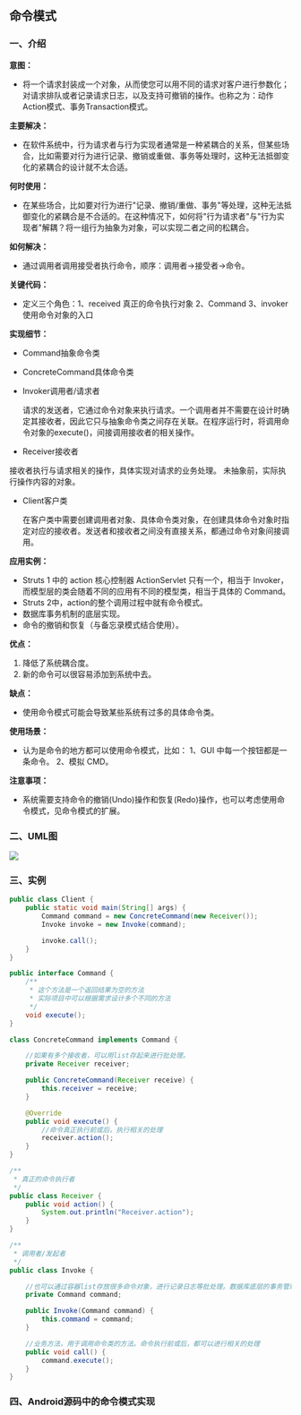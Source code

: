 ## 命令模式

### 一、介绍

**意图：**

- 将一个请求封装成一个对象，从而使您可以用不同的请求对客户进行参数化；对请求排队或者记录请求日志，以及支持可撤销的操作。也称之为：动作Action模式、事务Transaction模式。

**主要解决：**

- 在软件系统中，行为请求者与行为实现者通常是一种紧耦合的关系，但某些场合，比如需要对行为进行记录、撤销或重做、事务等处理时，这种无法抵御变化的紧耦合的设计就不太合适。

**何时使用：**

- 在某些场合，比如要对行为进行"记录、撤销/重做、事务"等处理，这种无法抵御变化的紧耦合是不合适的。在这种情况下，如何将"行为请求者"与"行为实现者"解耦？将一组行为抽象为对象，可以实现二者之间的松耦合。

**如何解决：**

- 通过调用者调用接受者执行命令，顺序：调用者→接受者→命令。

**关键代码：**

- 定义三个角色：1、received 真正的命令执行对象 2、Command 3、invoker 使用命令对象的入口

**实现细节：**

- Command抽象命令类

- ConcreteCommand具体命令类

- Invoker调用者/请求者

  请求的发送者，它通过命令对象来执行请求。一个调用者并不需要在设计时确定其接收者，因此它只与抽象命令类之间存在关联。在程序运行时，将调用命令对象的execute()，间接调用接收者的相关操作。

-  Receiver接收者

  接收者执行与请求相关的操作，具体实现对请求的业务处理。
  未抽象前，实际执行操作内容的对象。

- Client客户类

  在客户类中需要创建调用者对象、具体命令类对象，在创建具体命令对象时指定对应的接收者。发送者和接收者之间没有直接关系，都通过命令对象间接调用。

**应用实例：**

- Struts 1 中的 action 核心控制器 ActionServlet 只有一个，相当于 Invoker，而模型层的类会随着不同的应用有不同的模型类，相当于具体的 Command。
- Struts 2中，action的整个调用过程中就有命令模式。
- 数据库事务机制的底层实现。
- 命令的撤销和恢复（与备忘录模式结合使用）。

**优点：** 

1. 降低了系统耦合度。 
2. 新的命令可以很容易添加到系统中去。

**缺点：**

- 使用命令模式可能会导致某些系统有过多的具体命令类。

**使用场景：**

- 认为是命令的地方都可以使用命令模式，比如： 1、GUI 中每一个按钮都是一条命令。 2、模拟 CMD。

**注意事项：**

- 系统需要支持命令的撤销(Undo)操作和恢复(Redo)操作，也可以考虑使用命令模式，见命令模式的扩展。

### 二、UML图

![](https://i.imgur.com/Q2Ez3KC.png)

### 三、实例

```java
public class Client {
    public static void main(String[] args) {
        Command command = new ConcreteCommand(new Receiver());
        Invoke invoke = new Invoke(command);

        invoke.call();
    }
}
```

```java
public interface Command {
    /**
     * 这个方法是一个返回结果为空的方法
     * 实际项目中可以根据需求设计多个不同的方法
     */
    void execute();
}

class ConcreteCommand implements Command {

    //如果有多个接收者，可以用list存起来进行批处理。
    private Receiver receiver;

    public ConcreteCommand(Receiver receive) {
        this.receiver = receive;
    }

    @Override
    public void execute() {
        //命令真正执行前或后，执行相关的处理
        receiver.action();
    }
}
```

```java
/**
 * 真正的命令执行者
 */
public class Receiver {
    public void action() {
        System.out.println("Receiver.action");
    }
}
```

```java
/**
 * 调用者/发起者
 */
public class Invoke {

    //也可以通过容器list存放很多命令对象，进行记录日志等批处理。数据库底层的事务管理就是类似的结构。
    private Command command;

    public Invoke(Command command) {
        this.command = command;
    }

    //业务方法，用于调用命令类的方法。命令执行前或后，都可以进行相关的处理
    public void call() {
        command.execute();
    }
}
```

### 四、Android源码中的命令模式实现

